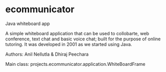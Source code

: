 # ecommunicator
Java whiteboard app

A simple whiteboard application that can be used to collobarte, web conference, text chat and basic voice chat; built for the purpose of online tutoring. It was developed in 2001 as we started using Java.

Authors: Anil Nellutla & Dhiraj Peechara

Main class: projects.ecommunicator.application.WhiteBoardFrame
